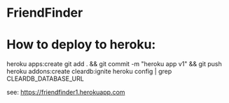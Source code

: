 # FriendFinder

# How to deploy to heroku:
heroku apps:create
git add . && git commit -m "heroku app v1" && git push
heroku addons:create cleardb:ignite
heroku config | grep CLEARDB_DATABASE_URL

see: https://friendfinder1.herokuapp.com

